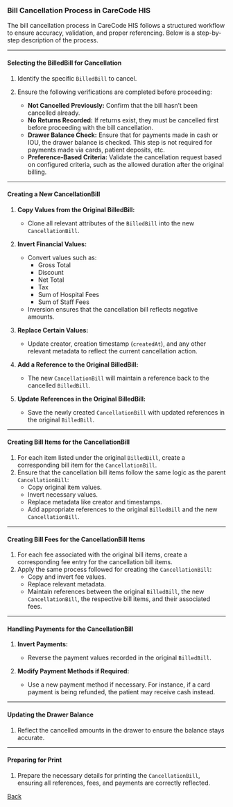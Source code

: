 ### **Bill Cancellation Process in CareCode HIS**

The bill cancellation process in CareCode HIS follows a structured workflow to ensure accuracy, validation, and proper referencing. Below is a step-by-step description of the process.

---

#### **Selecting the BilledBill for Cancellation**
1. Identify the specific `BilledBill` to cancel.
2. Ensure the following verifications are completed before proceeding:

   - **Not Cancelled Previously:** Confirm that the bill hasn’t been cancelled already.
   - **No Returns Recorded:** If returns exist, they must be cancelled first before proceeding with the bill cancellation.
   - **Drawer Balance Check:** Ensure that for payments made in cash or IOU, the drawer balance is checked. This step is not required for payments made via cards, patient deposits, etc.
   - **Preference-Based Criteria:** Validate the cancellation request based on configured criteria, such as the allowed duration after the original billing.

---

#### **Creating a New CancellationBill**
1. **Copy Values from the Original BilledBill:**
   - Clone all relevant attributes of the `BilledBill` into the new `CancellationBill`.

2. **Invert Financial Values:**
   - Convert values such as:
     - Gross Total  
     - Discount  
     - Net Total  
     - Tax  
     - Sum of Hospital Fees  
     - Sum of Staff Fees  
   - Inversion ensures that the cancellation bill reflects negative amounts.

3. **Replace Certain Values:**
   - Update creator, creation timestamp (`createdAt`), and any other relevant metadata to reflect the current cancellation action.

4. **Add a Reference to the Original BilledBill:**  
   - The new `CancellationBill` will maintain a reference back to the cancelled `BilledBill`.

5. **Update References in the Original BilledBill:**  
   - Save the newly created `CancellationBill` with updated references in the original `BilledBill`.

---

#### **Creating Bill Items for the CancellationBill**
1. For each item listed under the original `BilledBill`, create a corresponding bill item for the `CancellationBill`.
2. Ensure that the cancellation bill items follow the same logic as the parent `CancellationBill`:
   - Copy original item values.
   - Invert necessary values.
   - Replace metadata like creator and timestamps.
   - Add appropriate references to the original `BilledBill` and the new `CancellationBill`.

---

#### **Creating Bill Fees for the CancellationBill Items**
1. For each fee associated with the original bill items, create a corresponding fee entry for the cancellation bill items.
2. Apply the same process followed for creating the `CancellationBill`:
   - Copy and invert fee values.
   - Replace relevant metadata.
   - Maintain references between the original `BilledBill`, the new `CancellationBill`, the respective bill items, and their associated fees.

---

#### **Handling Payments for the CancellationBill**
1. **Invert Payments:**  
   - Reverse the payment values recorded in the original `BilledBill`.

2. **Modify Payment Methods if Required:**  
   - Use a new payment method if necessary. For instance, if a card payment is being refunded, the patient may receive cash instead.

---

#### **Updating the Drawer Balance**
1. Reflect the cancelled amounts in the drawer to ensure the balance stays accurate.

---

#### **Preparing for Print**
1. Prepare the necessary details for printing the `CancellationBill`, ensuring all references, fees, and payments are correctly reflected.













[Back](https://github.com/hmislk/hmis/wiki/Knowledgebase)